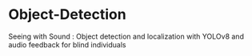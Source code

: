# Object-Detection
Seeing with Sound : Object detection and localization with YOLOv8  and audio feedback for blind individuals
